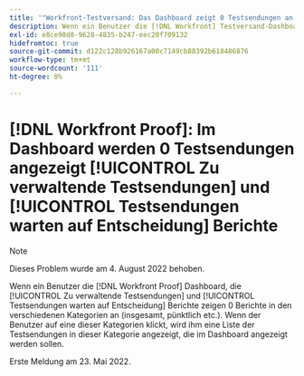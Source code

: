 ```yaml
---
title: '"Workfront-Testversand: Das Dashboard zeigt 0 Testsendungen an, die in Testsendungen verwaltet werden sollen, und Testsendungen, die auf die Entscheidungsberichte warten'
description: Wenn ein Benutzer die [!DNL Workfront] Testversand-Dashboard, das [!UICONTROL Zu verwaltende Testsendungen] und [!UICONTROL Testsendungen, die auf Entscheidungsberichte warten] 0 Berichte in den verschiedenen Kategorien anzeigen (insgesamt, pünktlich etc.).
exl-id: e8ce98d8-9628-4835-b247-eec20f709132
hidefromtoc: true
source-git-commit: d122c128b926167a00c7149cb88392b618486876
workflow-type: tm+mt
source-wordcount: '111'
ht-degree: 0%

---
```


# [!DNL Workfront Proof]: Im Dashboard werden 0 Testsendungen angezeigt [!UICONTROL Zu verwaltende Testsendungen] und [!UICONTROL Testsendungen warten auf Entscheidung] Berichte

>[!NOTE]
>
>Dieses Problem wurde am 4. August 2022 behoben.

Wenn ein Benutzer die [!DNL Workfront Proof] Dashboard, die [!UICONTROL Zu verwaltende Testsendungen] und [!UICONTROL Testsendungen warten auf Entscheidung] Berichte zeigen 0 Berichte in den verschiedenen Kategorien an (insgesamt, pünktlich etc.). Wenn der Benutzer auf eine dieser Kategorien klickt, wird ihm eine Liste der Testsendungen in dieser Kategorie angezeigt, die im Dashboard angezeigt werden sollen.

Erste Meldung am 23. Mai 2022.
